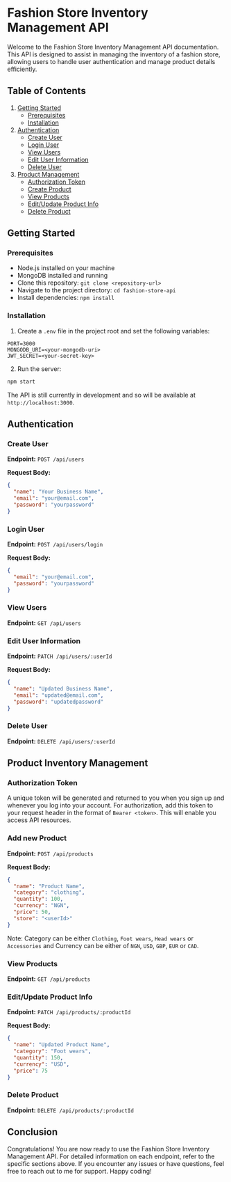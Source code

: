# Fashion Store Inventory Management API

Welcome to the Fashion Store Inventory Management API documentation. This API is designed to assist in managing the inventory of a fashion store, allowing users to handle user authentication and manage product details efficiently.

## Table of Contents

1. [Getting Started](#getting-started)
   - [Prerequisites](#prerequisites)
   - [Installation](#installation)
2. [Authentication](#authentication)
   - [Create User](#create-user)
   - [Login User](#login-user)
   - [View Users](#view-users)
   - [Edit User Information](#edit-user-information)
   - [Delete User](#delete-user)
3. [Product Management](#product-management)
   - [Authorization Token](#authorization-token)
   - [Create Product](#create-product)
   - [View Products](#view-products)
   - [Edit/Update Product Info](#editupdate-product-info)
   - [Delete Product](#delete-product)

## Getting Started

### Prerequisites

- Node.js installed on your machine
- MongoDB installed and running
- Clone this repository: `git clone <repository-url>`
- Navigate to the project directory: `cd fashion-store-api`
- Install dependencies: `npm install`

### Installation

1. Create a `.env` file in the project root and set the following variables:

```
PORT=3000
MONGODB_URI=<your-mongodb-uri>
JWT_SECRET=<your-secret-key>
```

2. Run the server:

```bash
npm start
```

The API is still currently in development and so will be available at `http://localhost:3000`.

## Authentication 

### Create User

**Endpoint:** `POST /api/users`

**Request Body:**

```json
{
  "name": "Your Business Name",
  "email": "your@email.com",
  "password": "yourpassword"
}
```

### Login User

**Endpoint:** `POST /api/users/login`

**Request Body:**

```json
{
  "email": "your@email.com",
  "password": "yourpassword"
}
```

### View Users

**Endpoint:** `GET /api/users`

### Edit User Information

**Endpoint:** `PATCH /api/users/:userId`

**Request Body:**

```json
{
  "name": "Updated Business Name",
  "email": "updated@email.com",
  "password": "updatedpassword"
}
```

### Delete User

**Endpoint:** `DELETE /api/users/:userId`



## Product Inventory Management

### Authorization Token 
A unique token will be generated and returned to you when you sign up and whenever you log into your account. For authorization, add this token to your request header in the format of `Bearer <token>`. This will enable you access API resources.

### Add new Product

**Endpoint:** `POST /api/products`

**Request Body:**

```json
{
  "name": "Product Name",
  "category": "clothing",
  "quantity": 100,
  "currency": "NGN",
  "price": 50,
  "store": "<userId>"
}
```
Note: Category can be either `Clothing`, `Foot wears`, `Head wears` or `Accessories` and Currency can be either of `NGN`, `USD`, `GBP`, `EUR` or `CAD`.

### View Products

**Endpoint:** `GET /api/products`

### Edit/Update Product Info

**Endpoint:** `PATCH /api/products/:productId`

**Request Body:**

```json
{
  "name": "Updated Product Name",
  "category": "Foot wears",
  "quantity": 150,
  "currency": "USD",
  "price": 75
}
```

### Delete Product

**Endpoint:** `DELETE /api/products/:productId`

## Conclusion

Congratulations! You are now ready to use the Fashion Store Inventory Management API. For detailed information on each endpoint, refer to the specific sections above. If you encounter any issues or have questions, feel free to reach out to me for support. Happy coding!
